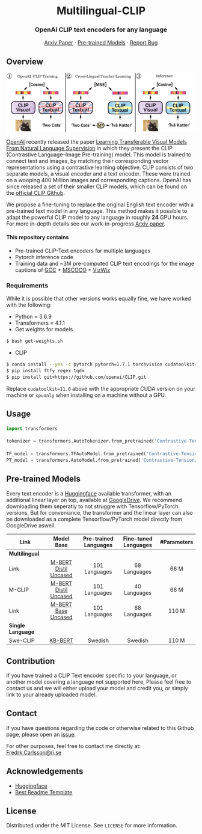 <br />
<p align="center">
  <h1 align="center">Multilingual-CLIP</h1>
  <h3 align="center">OpenAI CLIP text encoders for any language</h3>
  
  <p align="center">  
    <a href="https://openreview.net/pdf?id=Ov_sMNau-PF">Arxiv Paper</a>
    ·
    <a href="https://huggingface.co/Contrastive-Tension">Pre-trained Models</a>
    ·
    <a href="https://github.com/FreddeFrallan/Contrastive-Tension/issues">Report Bug</a>
  </p>
</p>


<!-- ABOUT THE PROJECT -->
## Overview
![Alt text](Swe-CLIP-Works.png?raw=true "Title")

[OpenAI](https://openai.com/) recently released the paper [Learning Transferable Visual Models From Natural Language Supervision](https://arxiv.org/abs/2103.00020) in which they present the CLIP (Contrastive Language–Image Pre-training) model. This model is trained to connect text and images, by matching their corresponding vector representations using a contrastive learning objective.
CLIP consists of two separate models, a visual encoder and a text encoder. These were trained on a wooping 400 Million images and corresponding captions. 
OpenAI has since released a set of their smaller CLIP models, which can be found on the [official CLIP Github](https://github.com/openai/CLIP).

We propose a fine-tuning to replace the original English text encoder with a pre-trained text model in any language. This method makes it possible to adapt the powerful CLIP model to any language in roughly <b>24</b> GPU hours. <br>
 For more in-depth details see our work-in-progress [Arxiv paper](www.google.com).


#### This repository contains
* Pre-trained CLIP-Text encoders for multiple languages
* Pytorch inference code
* Training data and ~3M pre-computed CLIP text encodings for the image captions of [GCC](https://ai.google.com/research/ConceptualCaptions/) + [MSCOCO](https://cocodataset.org/#home) + [VizWiz](https://vizwiz.org/tasks-and-datasets/image-captioning/)

### Requirements
While it is possible that other versions works equally fine, we have worked with the following:

* Python = 3.6.9
* Transformers = 4.1.1
* Get weights for models
```bash
$ bash get-weights.sh
```
* CLIP
```bash
$ conda install --yes -c pytorch pytorch=1.7.1 torchvision cudatoolkit=11.0
$ pip install ftfy regex tqdm
$ pip install git+https://github.com/openai/CLIP.git
```
Replace `cudatoolkit=11.0` above with the appropriate CUDA version on your machine or `cpuonly` when installing on a machine without a GPU.

<!-- USAGE EXAMPLES -->
## Usage

```python
import transformers

tokenizer = transformers.AutoTokenizer.from_pretrained('Contrastive-Tension/RoBerta-Large-CT-STSb')

TF_model = transformers.TFAutoModel.from_pretrained('Contrastive-Tension/RoBerta-Large-CT-STSb')
PT_model = transformers.AutoModel.from_pretrained('Contrastive-Tension/RoBerta-Large-CT-STSb')
```


<!-- GETTING STARTED -->
## Pre-trained Models
Every text encoder is a [Huggingface](https://huggingface.co/) available transformer, with an additional linear layer on top, available at [GoogleDrive](www.google.drive.com). We recommend downloading them seperatly to not struggre with Tensorflow/PyTorch versions. But for conveniance, the transformer and the linear layer can also be downloaded as a complete Tensorflow/PyTorch model directly from GoogleDrive aswell. <br> 

| Link |Model Base| Pre-trained Languages | Fine-tuned Languages | #Parameters|
| ----------------------------------|:-----: |:-----: |:-----: |:-----: |
|**Multilingual**    ||
| Link | [M-BERT Distil Uncased](https://huggingface.co/bert-base-multilingual-uncased)             | 101 Languages | 68 Languages | 66 M|
| M-CLIP | [M-BERT Distil Uncased](https://huggingface.co/bert-base-multilingual-uncased)             | 101 Languages | 40 Languages | 66 M|
| Link | [M-BERT Base Uncased](https://huggingface.co/bert-base-multilingual-uncased)             | 101 Languages | 68 Languages | 110 M|
|**Single Language**    ||
|Swe-CLIP| [KB-BERT](https://huggingface.co/bert-base-multilingual-uncased)             | Swedish | Swedish | 110 M|

## Contribution
If you have trained a CLIP Text encoder specific to your language, or another model covering a language not supported here, Please feel free to contact us and we will either upload your model and credit you, or simply link to your already uploaded model.

<!-- CONTACT -->
## Contact
If you have questions regarding the code or otherwise related to this Github page, please open an [issue](https://github.com/FreddeFrallan/Contrastive-Tension/issues).

For other purposes, feel free to contact me directly at: Fredrk.Carlsson@ri.se

<!-- ACKNOWLEDGEMENTS -->
## Acknowledgements
* [Huggingface](https://huggingface.co/)
* [Best Readme Template](https://github.com/othneildrew/Best-README-Template)

<!-- LICENSE -->
## License
Distributed under the MIT License. See `LICENSE` for more information.


<!-- MARKDOWN LINKS & IMAGES -->
<!-- https://www.markdownguide.org/basic-syntax/#reference-style-links -->
[contributors-shield]: https://img.shields.io/github/contributors/othneildrew/Best-README-Template.svg?style=for-the-badge
[contributors-url]: https://github.com/othneildrew/Best-README-Template/graphs/contributors
[forks-shield]: https://img.shields.io/github/forks/othneildrew/Best-README-Template.svg?style=for-the-badge
[forks-url]: https://github.com/othneildrew/Best-README-Template/network/members
[stars-shield]: https://img.shields.io/github/stars/othneildrew/Best-README-Template.svg?style=for-the-badge
[stars-url]: https://github.com/othneildrew/Best-README-Template/stargazers
[issues-shield]: https://img.shields.io/github/issues/othneildrew/Best-README-Template.svg?style=for-the-badge
[issues-url]: https://github.com/othneildrew/Best-README-Template/issues
[license-shield]: https://img.shields.io/github/license/othneildrew/Best-README-Template.svg?style=for-the-badge
[license-url]: https://github.com/othneildrew/Best-README-Template/blob/master/LICENSE.txt
[linkedin-shield]: https://img.shields.io/badge/-LinkedIn-black.svg?style=for-the-badge&logo=linkedin&colorB=555
[linkedin-url]: https://linkedin.com/in/othneildrew
[product-screenshot]: images/screenshot.png
